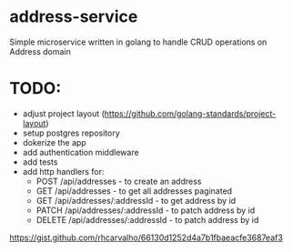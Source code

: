 # address-service

Simple microservice written in golang to handle CRUD operations on Address domain

# TODO:

- adjust project layout (https://github.com/golang-standards/project-layout)
- setup postgres repository
- dokerize the app
- add authentication middleware 
- add tests
- add http handlers for:
  - POST /api/addresses - to create an address
  - GET /api/addresses - to get all addresses paginated
  - GET /api/addresses/:addressId - to get address by id
  - PATCH /api/addresses/:addressId - to patch address by id
  - DELETE /api/addresses/:addressId - to patch address by id

https://gist.github.com/rhcarvalho/66130d1252d4a7b1fbaeacfe3687eaf3